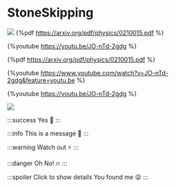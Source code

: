 # StoneSkipping
![](https://i.imgur.com/Zjdisjd.gif)
{%pdf <https://arxiv.org/pdf/physics/0210015.pdf> %}

{%youtube <https://youtu.be/JO-nTd-2gdg> %}

{%pdf https://arxiv.org/pdf/physics/0210015.pdf %}

{%youtube https://www.youtube.com/watch?v=JO-nTd-2gdg&feature=youtu.be %}

{%youtube https://youtu.be/JO-nTd-2gdg %}

![](https://i.imgur.com/dBMUWpo.png)

:::success
Yes :tada:
:::

:::info
This is a message :mega:
:::

:::warning
Watch out :zap:
:::

:::danger
Oh No! :fire:
:::

:::spoiler Click to show details
You found me :stuck_out_tongue_winking_eye:
:::
